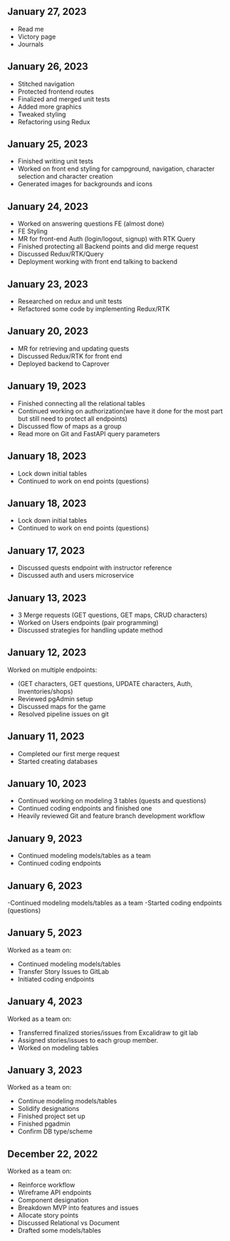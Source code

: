 ## January 27, 2023
- Read me
- Victory page
- Journals

## January 26, 2023

- Stitched navigation
- Protected frontend routes
- Finalized and merged unit tests
- Added more graphics
- Tweaked styling
- Refactoring using Redux

## January 25, 2023

- Finished writing unit tests
- Worked on front end  styling for campground, navigation, character selection and character creation
- Generated images for backgrounds and icons

## January 24, 2023

- Worked on answering questions FE (almost done)
- FE Styling
- MR for front-end Auth (login/logout, signup) with RTK Query
- Finished protecting all Backend points and did merge request
- Discussed Redux/RTK/Query
- Deployment working with front end talking to backend

## January 23, 2023

- Researched on redux and unit tests
- Refactored some code by implementing Redux/RTK

## January 20, 2023

- MR for retrieving and updating quests
- Discussed Redux/RTK for front end
- Deployed backend to Caprover

## January 19, 2023

- Finished connecting all the relational tables
- Continued working on authorization(we have it done for the most part but still need to protect all endpoints)
- Discussed flow of maps as a group
- Read more on Git and FastAPI query parameters

## January 18, 2023

- Lock down initial tables
- Continued to work on end points (questions)

## January 18, 2023

- Lock down initial tables
- Continued to work on end points (questions)

## January 17, 2023

- Discussed quests endpoint with instructor reference
- Discussed auth and users microservice


## January 13, 2023

- 3 Merge requests (GET questions, GET maps, CRUD characters)
- Worked on Users endpoints (pair programming)
- Discussed strategies for handling update method

## January 12, 2023

Worked on multiple endpoints:
- (GET characters, GET questions, UPDATE characters, Auth, Inventories/shops)
- Reviewed pgAdmin setup
- Discussed maps for the game
- Resolved pipeline issues on git

## January 11, 2023

- Completed our first merge request
- Started creating databases


## January 10, 2023

- Continued working on modeling 3 tables (quests and questions)
- Continued coding endpoints and finished one
- Heavily reviewed Git and feature branch development workflow


## January 9, 2023

- Continued modeling models/tables as a team
- Continued coding endpoints

## January 6, 2023

-Continued modeling models/tables as a team
-Started coding endpoints (questions)

## January 5, 2023

Worked as a team on:
- Continued modeling models/tables
- Transfer Story Issues to GitLab
- Initiated coding endpoints

## January 4, 2023

Worked as a team on:
- Transferred finalized stories/issues from Excalidraw to git lab
- Assigned stories/issues to each group member.
- Worked on modeling tables

## January 3, 2023

Worked as a team on:
- Continue modeling models/tables
- Solidify designations
- Finished project set up
- Finished pgadmin
- Confirm DB type/scheme

## December 22, 2022

Worked as a team on:
- Reinforce workflow
- Wireframe API endpoints
- Component designation
- Breakdown MVP into features and issues
- Allocate story points
- Discussed Relational vs Document
- Drafted some models/tables
